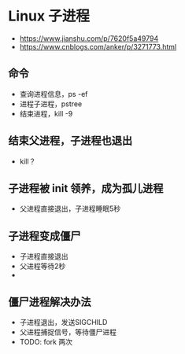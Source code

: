 # Linux 子进程
- https://www.jianshu.com/p/7620f5a49794
- https://www.cnblogs.com/anker/p/3271773.html

## 命令
- 查询进程信息，ps -ef
- 进程子进程，pstree
- 结束进程，kill -9

## 结束父进程，子进程也退出
- kill？

## 子进程被 init 领养，成为孤儿进程
- 父进程直接退出，子进程睡眠5秒

## 子进程变成僵尸
- 子进程直接退出
- 父进程等待2秒
-
## 僵尸进程解决办法
- 子进程退出，发送SIGCHILD
- 父进程捕捉信号，等待僵尸进程
- TODO: fork 两次


